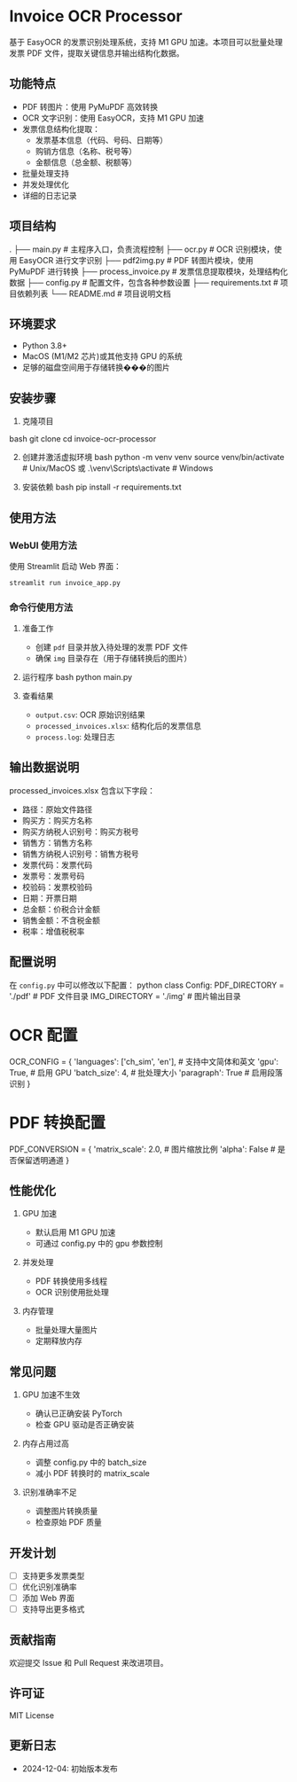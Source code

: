# Invoice OCR Processor

基于 EasyOCR 的发票识别处理系统，支持 M1 GPU 加速。本项目可以批量处理发票 PDF 文件，提取关键信息并输出结构化数据。

## 功能特点

- PDF 转图片：使用 PyMuPDF 高效转换
- OCR 文字识别：使用 EasyOCR，支持 M1 GPU 加速
- 发票信息结构化提取：
  - 发票基本信息（代码、号码、日期等）
  - 购销方信息（名称、税号等）
  - 金额信息（总金额、税额等）
- 批量处理支持
- 并发处理优化
- 详细的日志记录

## 项目结构

.
├── main.py # 主程序入口，负责流程控制
├── ocr.py # OCR 识别模块，使用 EasyOCR 进行文字识别
├── pdf2img.py # PDF 转图片模块，使用 PyMuPDF 进行转换
├── process_invoice.py # 发票信息提取模块，处理结构化数据
├── config.py # 配置文件，包含各种参数设置
├── requirements.txt # 项目依赖列表
└── README.md # 项目说明文档



## 环境要求

- Python 3.8+
- MacOS (M1/M2 芯片)或其他支持 GPU 的系统
- 足够的磁盘空间用于存储转换���的图片

## 安装步骤

1. 克隆项目

bash
git clone <repository-url>
cd invoice-ocr-processor

2. 创建并激活虚拟环境
bash
python -m venv venv
source venv/bin/activate # Unix/MacOS
或
.\venv\Scripts\activate # Windows

3. 安装依赖
bash
pip install -r requirements.txt

## 使用方法
### WebUI 使用方法

使用 Streamlit 启动 Web 界面：

```bash
streamlit run invoice_app.py
```

### 命令行使用方法

1. 准备工作
   - 创建 `pdf` 目录并放入待处理的发票 PDF 文件
   - 确保 `img` 目录存在（用于存储转换后的图片）

2. 运行程序
bash
python main.py

3. 查看结果
   - `output.csv`: OCR 原始识别结果
   - `processed_invoices.xlsx`: 结构化后的发票信息
   - `process.log`: 处理日志

## 输出数据说明

processed_invoices.xlsx 包含以下字段：
- 路径：原始文件路径
- 购买方：购买方名称
- 购买方纳税人识别号：购买方税号
- 销售方：销售方名称
- 销售方纳税人识别号：销售方税号
- 发票代码：发票代码
- 发票号：发票号码
- 校验码：发票校验码
- 日期：开票日期
- 总金额：价税合计金额
- 销售金额：不含税金额
- 税率：增值税税率

## 配置说明

在 `config.py` 中可以修改以下配置：
python
class Config:
PDF_DIRECTORY = './pdf' # PDF 文件目录
IMG_DIRECTORY = './img' # 图片输出目录
# OCR 配置
OCR_CONFIG = {
'languages': ['ch_sim', 'en'], # 支持中文简体和英文
'gpu': True, # 启用 GPU
'batch_size': 4, # 批处理大小
'paragraph': True # 启用段落识别
}
# PDF 转换配置
PDF_CONVERSION = {
'matrix_scale': 2.0, # 图片缩放比例
'alpha': False # 是否保留透明通道
}

## 性能优化

1. GPU 加速
   - 默认启用 M1 GPU 加速
   - 可通过 config.py 中的 gpu 参数控制

2. 并发处理
   - PDF 转换使用多线程
   - OCR 识别使用批处理

3. 内存管理
   - 批量处理大量图片
   - 定期释放内存

## 常见问题

1. GPU 加速不生效
   - 确认已正确安装 PyTorch
   - 检查 GPU 驱动是否正确安装

2. 内存占用过高
   - 调整 config.py 中的 batch_size
   - 减小 PDF 转换时的 matrix_scale

3. 识别准确率不足
   - 调整图片转换质量
   - 检查原始 PDF 质量

## 开发计划

- [ ] 支持更多发票类型
- [ ] 优化识别准确率
- [ ] 添加 Web 界面
- [ ] 支持导出更多格式

## 贡献指南

欢迎提交 Issue 和 Pull Request 来改进项目。

## 许可证

MIT License

## 更新日志

- 2024-12-04: 初始版本发布

